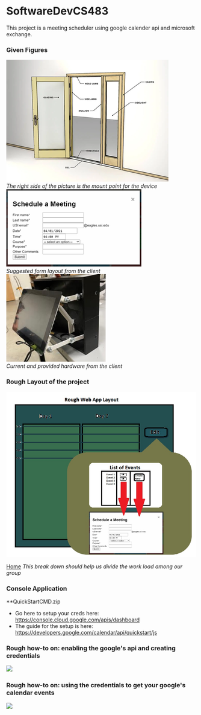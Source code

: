 # SoftwareDevCS483
This project is a meeting scheduler using google calender api and microsoft exchange.

### Given Figures
![](./Picture1.png)<br/>
*The right side of the picture is the mount point for the device*<br/>
![](./Picture2.png)<br/>
*Suggested form layout from the client*<br/>
![](./Picture3.png)<br/>
*Current and provided hardware from the client*<br/>

### Rough Layout of the project
![](./WebAppLayout.jpg)<br/>

[Home](https://github.com/pcollins2USI/SoftwareDevCS483/wiki#welcome-to-the-softwaredevcs483-wiki)
*This break down should help us divide the work load among our group*<br/>

### Console Application
**QuickStartCMD.zip
* Go here to setup your creds here: https://console.cloud.google.com/apis/dashboard
* The guide for the setup is here: https://developers.google.com/calendar/api/quickstart/js

### Rough how-to on: enabling the google's api and creating credentials
![](./EnableGoogleAPIGIF.gif)

### Rough how-to on: using the credentials to get your google's calendar events
![](./UsingCredsGIF.gif)
